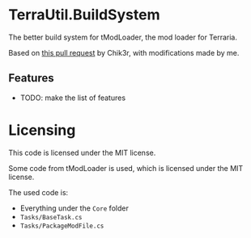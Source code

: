 ﻿# TerraUtil.BuildSystem

The better build system for tModLoader, the mod loader for Terraria.

Based on [this pull request](https://github.com/tModLoader/tModLoader/pull/2472) by Chik3r, with modifications made by me.

## Features

- TODO: make the list of features

# Licensing

This code is licensed under the MIT license.

Some code from tModLoader is used, which is licensed under the MIT license.

The used code is:

- Everything under the `Core` folder
- `Tasks/BaseTask.cs`
- `Tasks/PackageModFile.cs`
